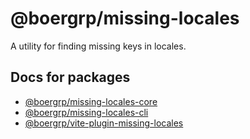# @boergrp/missing-locales

A utility for finding missing keys in locales.

## Docs for packages

- [@boergrp/missing-locales-core](./packages/missing-locales-core/README.md)
- [@boergrp/missing-locales-cli](./packages/missing-locales-cli/README.md)
- [@boergrp/vite-plugin-missing-locales](./packages/vite-plugin-missing-locales/README.md)

